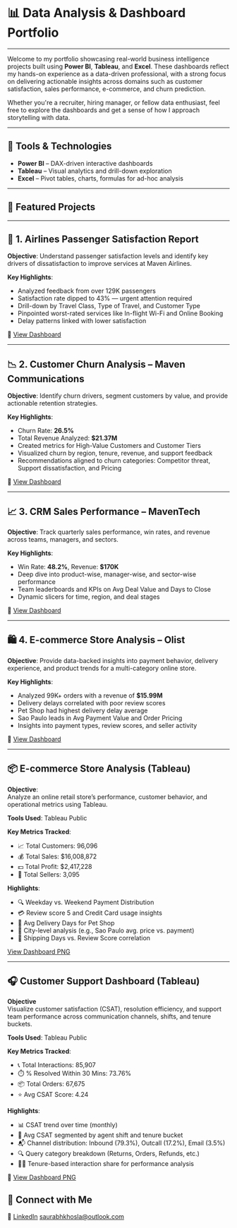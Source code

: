 # 📊 Data Analysis & Dashboard Portfolio
---
Welcome to my portfolio showcasing real-world business intelligence projects built using **Power BI**, **Tableau**, and **Excel**. These dashboards reflect my hands-on experience as a data-driven professional, with a strong focus on delivering actionable insights across domains such as customer satisfaction, sales performance, e-commerce, and churn prediction.

Whether you're a recruiter, hiring manager, or fellow data enthusiast, feel free to explore the dashboards and get a sense of how I approach storytelling with data.

---

## 🔧 Tools & Technologies
- **Power BI** – DAX-driven interactive dashboards
- **Tableau** – Visual analytics and drill-down exploration
- **Excel** – Pivot tables, charts, formulas for ad-hoc analysis

---
## 📁 Featured Projects
---

## 🛫 1. **Airlines Passenger Satisfaction Report**

**Objective**: Understand passenger satisfaction levels and identify key drivers of dissatisfaction to improve services at Maven Airlines.

**Key Highlights**:
- Analyzed feedback from over 129K passengers
- Satisfaction rate dipped to 43% — urgent attention required
- Drill-down by Travel Class, Type of Travel, and Customer Type
- Pinpointed worst-rated services like In-flight Wi-Fi and Online Booking
- Delay patterns linked with lower satisfaction

📄 [View Dashboard](./1.%20Airlines%20Passenger%20Satisfaction%20Report.pdf)

---

## 📉 2. **Customer Churn Analysis – Maven Communications**

**Objective**: Identify churn drivers, segment customers by value, and provide actionable retention strategies.

**Key Highlights**:
- Churn Rate: **26.5%**
- Total Revenue Analyzed: **$21.37M**
- Created metrics for High-Value Customers and Customer Tiers
- Visualized churn by region, tenure, revenue, and support feedback
- Recommendations aligned to churn categories: Competitor threat, Support dissatisfaction, and Pricing

📄 [View Dashboard](./2.%20Customer%20Churn%20Dashboard.pdf)

---

## 📈 3. **CRM Sales Performance – MavenTech**

**Objective**: Track quarterly sales performance, win rates, and revenue across teams, managers, and sectors.

**Key Highlights**:
- Win Rate: **48.2%**, Revenue: **$170K**
- Deep dive into product-wise, manager-wise, and sector-wise performance
- Team leaderboards and KPIs on Avg Deal Value and Days to Close
- Dynamic slicers for time, region, and deal stages

📄 [View Dashboard](./3.%20CRM%20Sales%20Performance.pdf)

---

## 🛍️ 4. **E-commerce Store Analysis – Olist**

**Objective**: Provide data-backed insights into payment behavior, delivery experience, and product trends for a multi-category online store.

**Key Highlights**:
- Analyzed 99K+ orders with a revenue of **$15.99M**
- Delivery delays correlated with poor review scores
- Pet Shop had highest delivery delay average
- Sao Paulo leads in Avg Payment Value and Order Pricing
- Insights into payment types, review scores, and seller activity

📄 [View Dashboard](./4.%20E%20commerce%20Store%20Analysis.pdf)

---
## 📦 **E-commerce Store Analysis (Tableau)**

**Objective**:  
Analyze an online retail store’s performance, customer behavior, and operational metrics using Tableau.

**Tools Used**: Tableau Public

**Key Metrics Tracked**:
- 📈 Total Customers: 96,096
- 💰 Total Sales: $16,008,872
- 💵 Total Profit: $2,417,228
- 🛒 Total Sellers: 3,095

**Highlights**:
- 🔍 Weekday vs. Weekend Payment Distribution
- 💳 Review score 5 and Credit Card usage insights
- 🐾 Avg Delivery Days for Pet Shop
- 📍 City-level analysis (e.g., Sao Paulo avg. price vs. payment)
- 🚚 Shipping Days vs. Review Score correlation

[View Dashboard PNG](./5.%20E%20commerce%20Store%20Analysis%20Tableau.png)

---

## 🎧 **Customer Support Dashboard (Tableau)**

**Objective**  
Visualize customer satisfaction (CSAT), resolution efficiency, and support team performance across communication channels, shifts, and tenure buckets.

**Tools Used**: Tableau Public

**Key Metrics Tracked**:
- 📞 Total Interactions: 85,907  
- ⏱️ % Resolved Within 30 Mins: 73.76%  
- 📦 Total Orders: 67,675  
- ⭐ Avg CSAT Score: 4.24  

**Highlights**:
- 📊 CSAT trend over time (monthly)
- 👥 Avg CSAT segmented by agent shift and tenure bucket
- 📬 Channel distribution: Inbound (79.3%), Outcall (17.2%), Email (3.5%)
- 🔍 Query category breakdown (Returns, Orders, Refunds, etc.)
- 🧑‍💼 Tenure-based interaction share for performance analysis

📄 [View Dashboard PNG](https://github.com/Saurabh16portfolio/Analysis-Dashboard/blob/main/Customer-Support-Dashboard.png.png?raw=true) 

## 🔗 Connect with Me

💼 [LinkedIn](https://www.linkedin.com/in/saurabh-khosla-15a97673/)
saurabhkhosla@outlook.com
